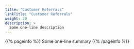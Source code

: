 ```yaml
---
title: "Customer Referrals"
linkTitle: "Customer Referrals"
weight: 20
description: >
  Some one-line description
---
```


{{% pageinfo %}}
Some one-line summary
{{% /pageinfo %}}

<!-- Add more content  -->
